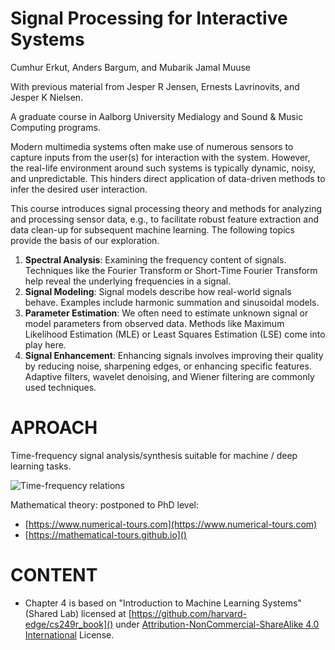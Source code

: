 Signal Processing for Interactive Systems
=========================================

Cumhur Erkut, Anders Bargum, and Mubarik Jamal Muuse

With previous material from Jesper R Jensen, Ernests Lavrinovits, and Jesper K Nielsen.

A graduate course in Aalborg University Medialogy and Sound & Music Computing programs.

Modern multimedia systems often make use of numerous sensors to capture inputs from the user(s) for interaction with the system.
However, the real-life environment around such systems is typically dynamic, noisy, and unpredictable.
This hinders direct application of data-driven methods to infer the desired user interaction.

This course introduces signal processing theory and methods for analyzing and processing sensor data, e.g., to facilitate robust feature extraction and data clean-up for subsequent machine learning. The following topics provide the basis of our exploration.

1. **Spectral Analysis**: Examining the frequency content of signals.
   Techniques like the Fourier Transform or Short-Time Fourier Transform help reveal the underlying frequencies in a signal.
2. **Signal Modeling**: Signal models describe how real-world signals behave.
   Examples include harmonic summation and  sinusoidal models.
3. **Parameter Estimation**: We often need to estimate unknown signal or model parameters from observed data.
   Methods like Maximum Likelihood Estimation (MLE) or Least Squares Estimation (LSE) come into play here.
4. **Signal Enhancement**: Enhancing signals involves improving their quality by reducing noise, sharpening edges, or enhancing specific features. Adaptive filters, wavelet denoising, and Wiener filtering are commonly used techniques.

# APROACH

Time-frequency signal analysis/synthesis suitable for machine / deep learning tasks.

![Time-frequency relations](TF.png)

Mathematical theory: postponed to PhD level:

- [https://www.numerical-tours.com](https://www.numerical-tours.com)
- [https://mathematical-tours.github.io]()

# CONTENT

* Chapter 4 is based on "Introduction to Machine Learning Systems" (Shared Lab) licensed at [https://github.com/harvard-edge/cs249r_book]() under [Attribution-NonCommercial-ShareAlike 4.0 International](https://creativecommons.org/licenses/by-nc-sa/4.0/) License.
